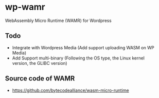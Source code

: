 # wp-wamr
WebAssembly Micro Runtime (WAMR) for Wordpress

## Todo
  * Integrate with Wordpress Media (Add support uploading WASM on WP Media)
  * Add Support multi-binary (Following the OS type, the Linux kernel version, the GLIBC version)

## Source code of WAMR
  * https://github.com/bytecodealliance/wasm-micro-runtime
